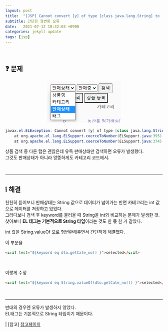 ```yaml
---
layout: post
title:  "[JSP] Cannot convert [y] of type [class java.lang.String] to [class java.lang.Long]"
subtitle: 간단한 형변환 오류
date:   2021-07-12 10:32:03 +0900
categories: jekyll update
tags: [jsp]
---
```


<br>

## ❓ 문제

<p align="center"><img src="../assets/img/images/210722/01.png"></p>

```java
javax.el.ELException: Cannot convert [y] of type [class java.lang.String] to [class java.lang.Long]
	at org.apache.el.lang.ELSupport.coerceToNumber(ELSupport.java:395)
	at org.apache.el.lang.ELSupport.coerceToNumber(ELSupport.java:374)
```

상품 검색 중 다른 탭은 괜찮은데 유독 판매상태만 검색하면 오류가 발생했다.  
그것도 판매상태가 아니라 엉뚱하게도 카테고리 코드에서.  

<br>

---
## ❕ 해결

찬찬히 뜯어보니 판매상태는 String 값으로 데이터가 넘어가는 반면 카테고리는 int 값으로 데이터를 저장하고 있었다.  
그러다보니 검색 후 keyword를 불러올 때 String을 int와 비교하는 문제가 발생한 것.  
찾아보니 **EL 태그는 기본적으로 String 타입**이라는 것도 한 몫 한 거 같았다.

int 값을 String.valueOf 으로 형변환해주면서 간단하게 해결했다.  


이 부분을

```html
<c:if test="${keyword eq dto.getCate_no() }">selected</c:if>
```
<br>

이렇게 수정

```html
<c:if test="${keyword eq String.valueOf(dto.getCate_no()) }">selected</c:if>
```

<br>

---

반대의 경우엔 오류가 발생하지 않았다.  
EL태그는 기본적으로 String 타입이기 때문이다.

| [참고] [참고페이지](https://docs.oracle.com/cd/E17802_01/products/products/jsp/jstl/1.1/docs/tlddocs/index.html)



